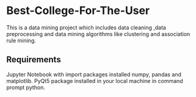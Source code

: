 # Best-College-For-The-User
This is a data mining project which includes data cleaning ,data preprocessing and data mining algorithms like clustering and association rule mining.

## Requirements
Jupyter Notebook with import packages installed numpy, pandas and matplotlib.
PyQt5 package installed in your local machine in command prompt python.
